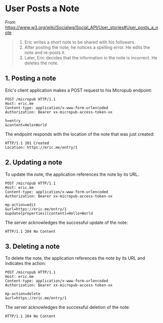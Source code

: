 # User Posts a Note

From https://www.w3.org/wiki/Socialwg/Social_API/User_stories#User_posts_a_note

> 1. Eric writes a short note to be shared with his followers.
> 2. After posting the note, he notices a spelling error. He edits the note and re-posts it.
> 3. Later, Eric decides that the information in the note is incorrect. He deletes the note.

## 1. Posting a note

Eric's client application makes a POST request to his Micropub endpoint:

```
POST /micropub HTTP/1.1
Host: eric.me
Content-type: application/x-www-form-urlencoded
Authorization: Bearer xx-micropub-access-token-xx

h=entry
&content=Helo+World
```

The endpoint responds with the location of the note that was just created:

```
HTTP/1.1 201 Created
Location: https://eric.me/entry/1
```

## 2. Updating a note

To update the note, the application references the note by its URL.

```
POST /micropub HTTP/1.1
Host: eric.me
Content-type: application/x-www-form-urlencoded
Authorization: Bearer xx-micropub-access-token-xx

mp-action=edit
&url=https://eric.me/entry/1
&update[properties][content]=Hello+World
```

The server acknowledges the successful update of the note:

```
HTTP/1.1 204 No Content
```

## 3. Deleting a note

To delete the note, the application references the note by its URL and indicates the action:

```
POST /micropub HTTP/1.1
Host: eric.me
Content-type: application/x-www-form-urlencoded
Authorization: Bearer xx-micropub-access-token-xx

mp-action=delete
&url=https://eric.me/entry/1
```

The server acknowledges the successful deletion of the note:

```
HTTP/1.1 204 No Content
```


